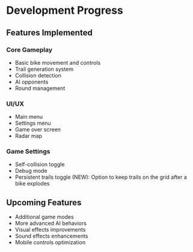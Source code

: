 # Development Progress

## Features Implemented

### Core Gameplay
- Basic bike movement and controls
- Trail generation system
- Collision detection
- AI opponents
- Round management

### UI/UX
- Main menu
- Settings menu
- Game over screen
- Radar map

### Game Settings
- Self-collision toggle
- Debug mode
- Persistent trails toggle (NEW): Option to keep trails on the grid after a bike explodes

## Upcoming Features
- Additional game modes
- More advanced AI behaviors
- Visual effects improvements
- Sound effects enhancements
- Mobile controls optimization
